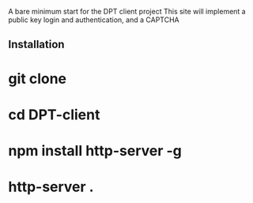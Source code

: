 A bare minimum start for the DPT client project
This site will implement a public key login and authentication, and a CAPTCHA 

Installation
------------
# git clone 
# cd DPT-client
# npm install http-server -g
# http-server .

